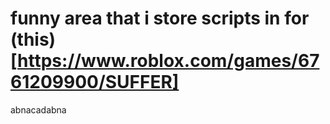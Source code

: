 # funny area that i store scripts in for (this)[https://www.roblox.com/games/6761209900/SUFFER]

abnacadabna
